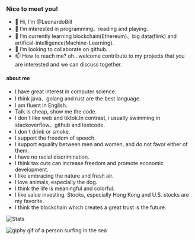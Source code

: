### Nice to meet you!
- 👋 Hi, I’m @LeonardoBill
- 👀 I’m interested in programming、reading and playing.
- 🌱 I’m currently learning blockchain(Ethereum)、big data(flink) and artifical-intelligence(Machine-Learning).
- 💞️ I’m looking to collaborate on github.
- 📫 How to reach me? oh...welcome contribute to my projects that you are interested and we can discuss together.

#### about me
- I have great interest in computer science.
- I think java、golang and rust are the best language.
- I am fluent in English.
- Talk is cheap, show me the code.
- I don`t like web and tiktok.In contrast, i usually swimming in stackoverflow、github and leetcode.
- I don`t drink or smoke.
- I support the freedom of speech.
- I support equality between men and women, and do not favor either of them.
- I have no racial discrimination.
- I think tax cuts can increase freedom and promote economic development.
- I like embracing the nature and fresh air.
- I love animals, especially the dog.
- I think the life is meaningful and colorful.
- I like value investing. Stocks, especially Hong Kong and U.S. stocks are my favorite.
- I think the blockchain which creates a great trust is the future.


![Stats](https://github-readme-stats.vercel.app/api?username=LeonardoBill&show_icons=true&count_private=true&line_height=40&theme=radical)

![giphy gif of a person surfing in the sea](https://media.giphy.com/media/ZYENqjb4a515zYWgNS/giphy.gif)


<!---
LeonardoBill/LeonardoBill is a ✨ special ✨ repository because its `README.md` (this file) appears on your GitHub profile.
You can click the Preview link to take a look at your changes.
--->
